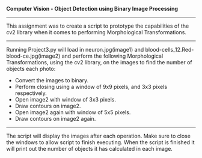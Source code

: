 **Computer Vision - Object Detection using Binary Image Processing**

---
This assignment was to create a script to prototype the capabilities of the cv2 library when it comes to performing Morphological Transformations.

---
Running Project3.py will load in neuron.jpg(image1) and blood-cells_12.Red-blood-ce.jpg(image2)
and perform the following Morphological Transformations, using the cv2 library, on the images to find the number of objects each photo:
  - Convert the images to binary.
  - Perform closing using a window of 9x9 pixels, and 3x3 pixels respectively.
  - Open image2 with window of 3x3 pixels.
  - Draw contours on image2.
  - Open image2 again with window of 5x5 pixels.
  - Draw contours on image2 again.

---

The script will display the images after each operation. Make sure to close the windows to allow script to finish executing.
When the script is finished it will print out the number of objects it has calculated in each image.
